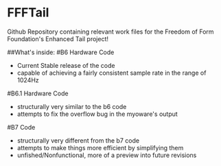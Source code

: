 # FFFTail
Github Repository containing relevant work files for the Freedom of Form Foundation's Enhanced Tail project!

##What's inside:
#B6 Hardware Code
- Current Stable release of the code
- capable of achieving a fairly consistent sample rate in the range of 1024Hz

#B6.1 Hardware Code
- structurally very similar to the b6 code
- attempts to fix the overflow bug in the myoware's output

#B7 Code
- structurally very different from the b7 code
- attempts to make things more efficient by simplifying them
- unfished/Nonfunctional, more of a preview into future revisions
